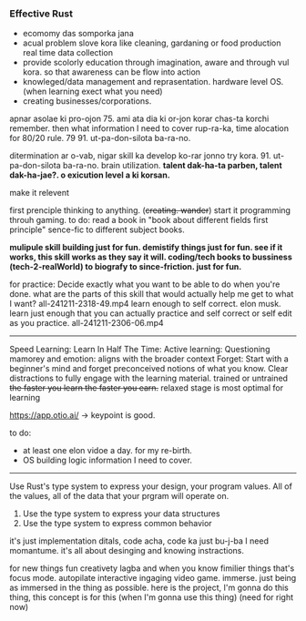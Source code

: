 ### Effective Rust
- ecomomy das somporka jana
- acual problem slove kora like cleaning, gardaning or food production real time data collection
- provide scolorly education through imagination, aware and through vul kora. so that awareness can be flow into action
- knowleged/data management and reprasentation. hardware level OS. (when learning exect what you need)
- creating businesses/corporations.

apnar asolae ki pro-ojon 75. ami ata dia ki or-jon korar chas-ta korchi remember. 
then what information I need to cover rup-ra-ka, time alocation for 80/20 rule. 79
91. ut-pa-don-silota ba-ra-no.

ditermination ar o-vab, nigar skill ka develop ko-rar jonno try kora.
91. ut-pa-don-silota ba-ra-no. brain utilization.
**talent dak-ha-ta parben, talent dak-ha-jae?. o exicution level a ki korsan.**

make it relevent

first prenciple thinking to anything. (~~creating. wander~~) start it programming throuh gaming. to do: read a book in "book about different fields first principle" sence-fic to different subject books. 

**mulipule skill building just for fun. demistify things just for fun. see if it works, this skill works as they say it will. coding/tech books to bussiness (tech-2-realWorld) to biografy to since-friction. just for fun.** 

for practice:
Decide exactly what you want to be able to do when you're done.
what are the parts of this skill that would actually help me get to what I want? all-241211-2318-49.mp4
learn enough to self correct. elon musk. learn just enough that you can actually practice and self correct or self edit as you practice. all-241211-2306-06.mp4

--------------------------------------------------------------------------------------------
Speed Learning: Learn In Half The Time:
Active learning: Questioning
mamorey and emotion: aligns with the broader context
Forget: Start with a beginner's mind and forget preconceived notions of what you know.
Clear distractions to fully engage with the learning material.
trained or untrained
~~the faster you learn the faster you earn.~~
relaxed stage is most optimal for learning

https://app.otio.ai/ -> keypoint is good.

to do:
- at least one elon vidoe a day. for my re-birth.
- OS building logic information I need to cover.

------------------------------------------------------------------------
Use Rust's type system to express your design, your program values. All of the values, all of the data that your prgram will operate on.
1. Use the type system to express your data structures
2. Use the type system to express common behavior

it's just implementation ditals, code acha, code ka just bu-j-ba
I need momantume.
it's all about desinging and knowing instractions.

for new things fun creativety lagba and when you know fimilier things that's focus mode. autopilate interactive ingaging video game. immerse. just being as immersed in the thing as possible.
here is the project, I'm gonna do this thing, this concept is for this (when I'm gonna use this thing) (need for right now)

